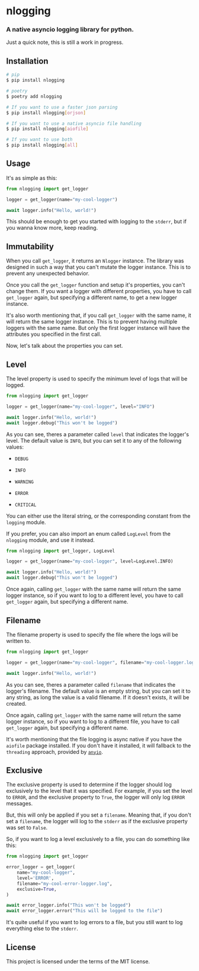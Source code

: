 # nlogging

### A native asyncio logging library for python.

Just a quick note, this is still a work in progress.

## Installation

```bash
# pip
$ pip install nlogging

# poetry
$ poetry add nlogging

# If you want to use a faster json parsing
$ pip install nlogging[orjson]

# If you want to use a native asyncio file handling
$ pip install nlogging[aiofile]

# If you want to use both
$ pip install nlogging[all]
```

## Usage

It's as simple as this:

```python
from nlogging import get_logger

logger = get_logger(name="my-cool-logger")

await logger.info("Hello, world!")
```

This should be enough to get you started with logging to the `stderr`, but if you wanna
know more, keep reading.

## Immutability

When you call `get_logger`, it returns an `Nlogger` instance. The library was designed
in such a way that you can't mutate the logger instance. This is to prevent any
unexpected behavior.

Once you call the `get_logger` function and setup it's properties, you can't change
them. If you want a logger with different properties, you have to call `get_logger`
again, but specifying a different name, to get a new logger instance.

It's also worth mentioning that, if you call `get_logger` with the same name, it will
return the same logger instance. This is to prevent having multiple loggers with the
same name. But only the first logger instance will have the attributes you specified in
the first call.

Now, let's talk about the properties you can set.

## Level

The level property is used to specify the minimum level of logs that will be logged.

```python
from nlogging import get_logger

logger = get_logger(name="my-cool-logger", level="INFO")

await logger.info("Hello, world!")
await logger.debug("This won't be logged")
```

As you can see, theres a parameter called `level` that indicates the logger's level.
The default value is `INFO`, but you can set it to any of the following values:

- `DEBUG`

- `INFO`

- `WARNING`

- `ERROR`

- `CRITICAL`

You can either use the literal string, or the corresponding constant from the `logging`
module.

If you prefer, you can also import an enum called `LogLevel` from the `nlogging`
module, and use it instead.

```python
from nlogging import get_logger, LogLevel

logger = get_logger(name="my-cool-logger", level=LogLevel.INFO)

await logger.info("Hello, world!")
await logger.debug("This won't be logged")
```

Once again, calling `get_logger` with the same name will return the same logger
instance, so if you want to log to a different level, you have to call `get_logger`
again, but specifying a different name.

## Filename

The filename property is used to specify the file where the logs will be written to.

```python
from nlogging import get_logger

logger = get_logger(name="my-cool-logger", filename="my-cool-logger.log")

await logger.info("Hello, world!")
```

As you can see, theres a parameter called `filename` that indicates the logger's
filename. The default value is an empty string, but you can set it to any string, as
long the value is a valid filename. If it doesn't exists, it will be created.

Once again, calling `get_logger` with the same name will return the same logger
instance, so if you want to log to a different file, you have to call `get_logger`
again, but specifying a different name.

It's worth mentioning that the file logging is async native if you have the `aiofile`
package installed. If you don't have it installed, it will fallback to the `threading`
approach, provided by [`anyio`](https://anyio.readthedocs.io/en/stable/streams.html#file-streams).

## Exclusive

The exclusive property is used to determine if the logger should log exclusively to the
level that it was specified. For example, if you set the level to `ERROR`, and the
exclusive property to `True`, the logger will only log `ERROR` messages.

But, this will only be applied if you set a `filename`. Meaning that, if you don't set a
`filename`, the logger will log to the `stderr` as if the exclusive property was set to
`False`.

So, if you want to log a level exclusively to a file, you can do something like this:

```python
from nlogging import get_logger

error_logger = get_logger(
    name="my-cool-logger",
    level='ERROR',
    filename="my-cool-error-logger.log",
    exclusive=True,
)

await error_logger.info("This won't be logged")
await error_logger.error("This will be logged to the file")
```

It's quite useful if you want to log errors to a file, but you still want to log
everything else to the `stderr`.

## License

This project is licensed under the terms of the MIT license.
